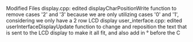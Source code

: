 Modified Files
display.cpp: edited displayCharPositionWrite function to remove cases '2' and '3' because we are only utilizing cases '0' and '1', considering we only have a 2 row LCD display
user_interface.cpp: edited userInterfaceDisplayUpdate function to change and reposition the text that is sent to the LCD display to make it all fit, and also add in ° before the C
